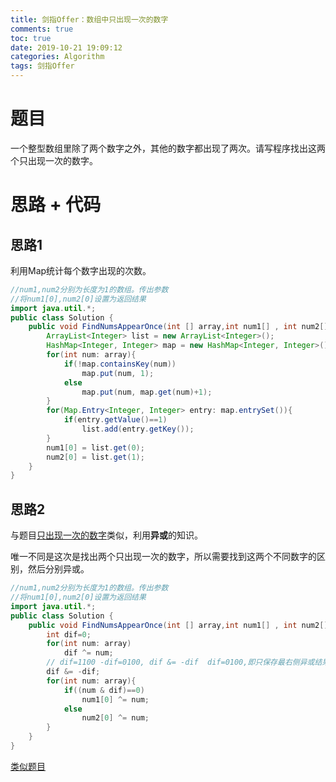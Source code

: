 ```yaml
---
title: 剑指Offer：数组中只出现一次的数字
comments: true
toc: true
date: 2019-10-21 19:09:12
categories: Algorithm
tags: 剑指Offer
---
```


# 题目

一个整型数组里除了两个数字之外，其他的数字都出现了两次。请写程序找出这两个只出现一次的数字。

# 思路 + 代码

## 思路1

利用Map统计每个数字出现的次数。

```java
//num1,num2分别为长度为1的数组。传出参数
//将num1[0],num2[0]设置为返回结果
import java.util.*;
public class Solution {
    public void FindNumsAppearOnce(int [] array,int num1[] , int num2[]) {
        ArrayList<Integer> list = new ArrayList<Integer>();
        HashMap<Integer, Integer> map = new HashMap<Integer, Integer>();
        for(int num: array){
            if(!map.containsKey(num))
                map.put(num, 1);
            else
                map.put(num, map.get(num)+1);
        }
        for(Map.Entry<Integer, Integer> entry: map.entrySet()){
            if(entry.getValue()==1)
                list.add(entry.getKey());
        }
        num1[0] = list.get(0);
        num2[0] = list.get(1);
    }
}
```

## 思路2

与题目[只出现一次的数字](http://sunyunzeng.com/%E7%AE%97%E6%B3%95%E9%A2%98-%E4%BD%8D%E8%BF%90%E7%AE%97%E7%9B%B8%E5%85%B3/)类似，利用**异或**的知识。

唯一不同是这次是找出两个只出现一次的数字，所以需要找到这两个不同数字的区别，然后分别异或。

```java
//num1,num2分别为长度为1的数组。传出参数
//将num1[0],num2[0]设置为返回结果
import java.util.*;
public class Solution {
    public void FindNumsAppearOnce(int [] array,int num1[] , int num2[]) {
        int dif=0;
        for(int num: array)
            dif ^= num;
        // dif=1100 -dif=0100, dif &= -dif  dif=0100,即只保存最右侧异或结果不同的那一位，分割数组
        dif &= -dif;
        for(int num: array){
            if((num & dif)==0)
                num1[0] ^= num;
            else
                num2[0] ^= num;
        }
    }
}
```

[类似题目](http://sunyunzeng.com/%E5%89%91%E6%8C%87Offer%EF%BC%9A%E7%AC%AC%E4%B8%80%E4%B8%AA%E5%8F%AA%E5%87%BA%E7%8E%B0%E4%B8%80%E6%AC%A1%E7%9A%84%E5%AD%97%E7%AC%A6/)